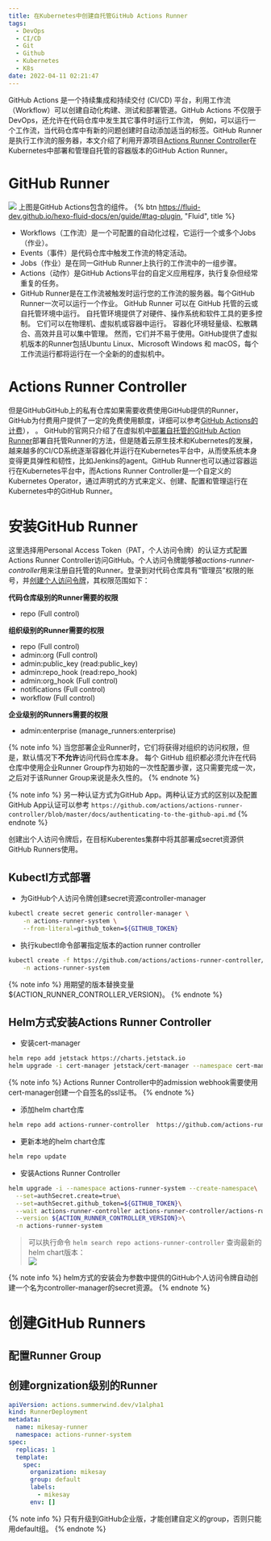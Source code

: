```yaml
---
title: 在Kubernetes中创建自托管GitHub Actions Runner
tags:
  - DevOps
  - CI/CD
  - Git
  - Github
  - Kubernetes
  - K8s
date: 2022-04-11 02:21:47
---
```


GitHub Actions 是一个持续集成和持续交付 (CI/CD) 平台，利用工作流（Workflow）可以创建自动化构建、测试和部署管道。GitHub Actions 不仅限于 DevOps，还允许在代码仓库中发生其它事件时运行工作流， 例如，可以运行一个工作流，当代码仓库中有新的问题创建时自动添加适当的标签。GitHub Runner是执行工作流的服务器，本文介绍了利用开源项目[Actions Runner Controller][3]在Kubernetes中部署和管理自托管的容器版本的GitHub Action Runner。

<!-- more -->

# GitHub Runner
![](1.png)
上图是GitHub Actions包含的组件。
{% btn https://fluid-dev.github.io/hexo-fluid-docs/en/guide/#tag-plugin, "Fluid", title %}
+ Workflows（工作流）是一个可配置的自动化过程，它运行一个或多个Jobs（作业）。  
+ Events（事件）是代码仓库中触发工作流的特定活动。  
+ Jobs（作业）是在同一GitHub Runner上执行的工作流中的一组步骤。  
+ Actions（动作）是GitHub Actions平台的自定义应用程序，执行复杂但经常重复的任务。  
+ GitHub Runner是在工作流被触发时运行您的工作流的服务器。每个GitHub Runner一次可以运行一个作业。 GitHub Runner 可以在 GitHub 托管的云或自托管环境中运行。 自托管环境提供了对硬件、操作系统和软件工具的更多控制。 它们可以在物理机、虚拟机或容器中运行。 容器化环境轻量级、松散耦合、高效并且可以集中管理。 然而，它们并不易于使用。GitHub提供了虚拟机版本的Runner包括Ubuntu Linux、Microsoft Windows 和 macOS，每个工作流运行都将运行在一个全新的的虚拟机中。

# Actions Runner Controller
但是GitHubGitHub上的私有仓库如果需要收费使用GitHub提供的Runner， GitHub为付费用户提供了一定的免费使用额度，详细可以参考[GitHub Actions的计费][2]）， 。
GitHub的官网只介绍了在虚拟机中[部署自托管的GitHub Action Runner][1]部署自托管Runner的方法，但是随着云原生技术和Kubernetes的发展，越来越多的CI/CD系统逐渐容器化并运行在Kubernetes平台中，从而使系统本身变得更具弹性和韧性，比如Jenkins的agent。GitHub Runner也可以通过容器运行在Kubernetes平台中，而Actions Runner Controller是一个自定义的Kubernetes Operator，通过声明式的方式来定义、创建、配置和管理运行在Kubernetes中的GitHub Runner。

# 安装GitHub Runner
这里选择用Personal Access Token（PAT，个人访问令牌）的认证方式配置Actions Runner Controller访问GitHub。个人访问令牌能够被*actions-runner-controller*用来注册自托管的Runner。登录到对代码仓库具有“管理员”权限的账号，并[创建个人访问令牌](https://github.com/settings/tokens/new)，其权限范围如下：

**代码仓库级别的Runner需要的权限**

* repo (Full control)

**组织级别的Runner需要的权限**

* repo (Full control)
* admin:org (Full control)
* admin:public_key (read:public_key)
* admin:repo_hook (read:repo_hook)
* admin:org_hook (Full control)
* notifications (Full control)
* workflow (Full control)

**企业级别的Runners需要的权限**

* admin:enterprise (manage_runners:enterprise)

{% note info %}
当您部署企业Runner时，它们将获得对组织的访问权限，但是，默认情况下**不允许**访问代码仓库本身。 每个 GitHub 组织都必须允许在代码仓库中使用企业Runner Group作为初始的一次性配置步骤，这只需要完成一次，之后对于该Runner Group来说是永久性的。
{% endnote %}

{% note info %}
另一种认证方式为GitHub App。两种认证方式的区别以及配置GitHub App认证可以参考 ```https://github.com/actions/actions-runner-controller/blob/master/docs/authenticating-to-the-github-api.md```
{% endnote %}

创建出个人访问令牌后，在目标Kuberentes集群中将其部署成secret资源供GitHub Runners使用。

## Kubectl方式部署
+ 为GitHub个人访问令牌创建secret资源controller-manager
```bash
kubectl create secret generic controller-manager \
    -n actions-runner-system \
    --from-literal=github_token=${GITHUB_TOKEN}
```

+ 执行kubectl命令部署指定版本的action runner controller
```bash
kubectl create -f https://github.com/actions/actions-runner-controller/releases/download/${ACTION_RUNNER_CONTROLLER_VERSION}/actions-runner-controller.yaml \
    -n actions-runner-system
```
{% note info %}
用期望的版本替换变量${ACTION_RUNNER_CONTROLLER_VERSION}。
{% endnote %}

## Helm方式安装Actions Runner Controller
+ 安装cert-manager  
```bash
helm repo add jetstack https://charts.jetstack.io
helm upgrade -i cert-manager jetstack/cert-manager --namespace cert-manager --create-namespace --version ${CERT_MANAGER_VERSION} --set installCRDs=true
```
{% note info %}
Actions Runner Controller中的admission webhook需要使用cert-manager创建一个自签名的ssl证书。
{% endnote %}

+ 添加helm chart仓库  
```bash
helm repo add actions-runner-controller  https://github.com/actions-runner-controller/actions-runner-controller
```

+ 更新本地的helm chart仓库  
```bash
helm repo update
```

+ 安装Actions Runner Controller  
```bash
helm upgrade -i --namespace actions-runner-system --create-namespace\
  --set=authSecret.create=true\
  --set=authSecret.github_token=${GITHUB_TOKEN}\
  --wait actions-runner-controller actions-runner-controller/actions-runner-controller\
  --version ${ACTION_RUNNER_CONTROLLER_VERSION}>\
  -n actions-runner-system
```

  > 可以执行命令 ```helm search repo actions-runner-controller``` 查询最新的helm chart版本：  
  > ![](2.png)  

  {% note info %}
  helm方式的安装会为参数中提供的GitHub个人访问令牌自动创建一个名为controller-manager的secret资源。
  {% endnote %}


# 创建GitHub Runners
## 配置Runner Group

## 创建orgnization级别的Runner

```yaml
apiVersion: actions.summerwind.dev/v1alpha1
kind: RunnerDeployment
metadata:
  name: mikesay-runner
  namespace: actions-runner-system
spec:
  replicas: 1
  template:
    spec:
      organization: mikesay
      group: default
      labels:
        - mikesay
      env: []
```
{% note info %}
只有升级到GitHub企业版，才能创建自定义的group，否则只能用default组。
{% endnote %}

[1]: https://docs.github.com/en/enterprise-cloud@latest/actions/hosting-your-own-runners/adding-self-hosted-runners
[2]: https://docs.github.com/en/billing/managing-billing-for-github-actions/about-billing-for-github-actions#about-spending-limits
[3]: https://github.com/actions/actions-runner-controller
[4]: https://github.com/actions/actions-runner-controller/blob/master/docs/authenticating-to-the-github-api.md
